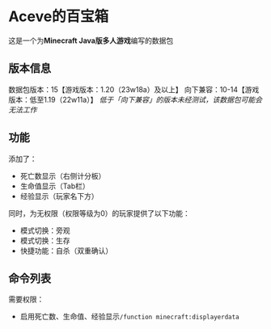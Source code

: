 # Aceve的百宝箱

这是一个为**Minecraft Java版多人游戏**编写的数据包

## 版本信息
数据包版本：15【游戏版本：1.20（23w18a）及以上】
向下兼容：10-14【游戏版本：低至1.19（22w11a）】
*低于「向下兼容」的版本未经测试，该数据包可能会无法工作*

## 功能

添加了：
- 死亡数显示（右侧计分板）
- 生命值显示（Tab栏）
- 经验显示（玩家名下方）

同时，为无权限（权限等级为0）的玩家提供了以下功能：
- 模式切换：旁观
- 模式切换：生存
- 快捷功能：自杀（双重确认）

## 命令列表

需要权限：
- 启用死亡数、生命值、经验显示`/function minecraft:displayerdata`
